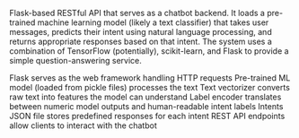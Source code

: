 Flask-based RESTful API that serves as a chatbot backend. It loads a pre-trained machine learning model (likely a text classifier) that takes user messages, predicts their intent using natural language processing, and returns appropriate responses based on that intent. The system uses a combination of TensorFlow (potentially), scikit-learn, and Flask to provide a simple question-answering service.

Flask serves as the web framework handling HTTP requests
Pre-trained ML model (loaded from pickle files) processes the text
Text vectorizer converts raw text into features the model can understand
Label encoder translates between numeric model outputs and human-readable intent labels
Intents JSON file stores predefined responses for each intent
REST API endpoints allow clients to interact with the chatbot
